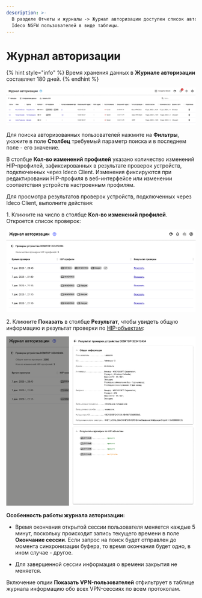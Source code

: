 ```yaml
---
description: >-
  В разделе Отчеты и журналы -> Журнал авторизации доступен список авторизованных на
  Ideco NGFW пользователей в виде таблицы.
---
```


# Журнал авторизации

{% hint style="info" %}
Время хранения данных в **Журнале авторизации** составляет 180 дней.
{% endhint %}

![](/.gitbook/assets/authorization-log.png)

Для поиска авторизованных пользователей нажмите на **Фильтры**, укажите в поле **Столбец** требуемый параметр поиска и в последнем поле - его значение.

В столбце **Кол-во изменений профилей** указано количество изменений HIP-профилей, зафиксированных в результате проверок устройств, подключенных через Ideco Client. Изменения фиксируются при редактировании HIP-профиля в веб-интерфейсе или изменении соответствия устройств настроенным профилям.

Для просмотра результатов проверок устройств, подключенных через Ideco Client, выполните действия:

1\. Кликните на число в столбце **Кол-во изменений профилей**. Откроется список проверок:

![](/.gitbook/assets/authorization-log1.png)

2\. Кликните **Показать** в столбце **Результат**, чтобы увидеть общую информацию и результат проверки по [HIP-объектам](/settings/users/hip-profiles.md):

![](/.gitbook/assets/authorization-log2.png)

**Особенность работы журнала авторизации:**

* Время окончания открытой сессии пользователя меняется каждые 5 минут, поскольку происходит запись текущего времени в поле **Окончание сессии**. Если запрос на поиск будет отправлен до момента синхронизации буфера, то время окончания будет одно, в ином случае - другое.

* Для завершенной сессии информация о времени закрытия не меняется.

Включение опции **Показать VPN-пользователей** отфильтрует в таблице журнала информацию обо всех VPN-сессиях по всем протоколам.